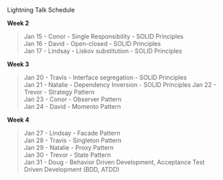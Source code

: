 Lightning Talk Schedule

**Week 2**

>Jan 15 - Conor - Single Responsibility - SOLID Principles   
>Jan 16 - David - Open-closed - SOLID Principles  
>Jan 17 - Lindsay - Liskov substitution - SOLID Principles  

**Week 3**
>Jan 20 - Travis - Interface segregation - SOLID Principles   
>Jan 21 - Natalie - Dependency Inversion - SOLID Principles
>Jan 22 - Trevor - Strategy Pattern  
>Jan 23 - Conor - Observer Pattern  
>Jan 24 - David - Momento Pattern  

**Week 4**

>Jan 27 - Lindsay - Facade Pattern  
>Jan 28 - Travis - Singleton Pattern  
>Jan 29 - Natalie - Proxy Pattern  
>Jan 30 - Trevor - State Pattern  
>Jan 31 - Doug - Behavior Driven Development, Acceptance Test Driven Development (BDD, ATDD)  